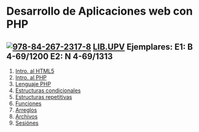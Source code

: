 # Desarrollo de Aplicaciones web con PHP
[![978-84-267-2317-8][book-image]][book-url]
[LIB.UPV](https://polibuscador.upv.es/primo-explore/search?vid=bibupv&sortby=rank&lang=es_ES)
Ejemplares: E1: B 4-69/1200 E2: N 4-69/1313
--------------------------------------------------
1. [Intro. al HTML5](https://github.com/JBV-CODES/Desarrollo-de-Aplicaciones-web-con-PHP/blob/master/capitulo1/1.md)
2. [Intro. al PHP](https://github.com/JBV-CODES/Desarrollo-de-Aplicaciones-web-con-PHP/blob/master/capitulo2/2.md)
3. [Lenguaje PHP](https://github.com/JBV-CODES/Desarrollo-de-Aplicaciones-web-con-PHP/blob/master/capitulo3/3.md)
4. [Estructuras condicionales](https://github.com/JBV-CODES/Desarrollo-de-Aplicaciones-web-con-PHP/blob/master/capitulo4/4.md)
5. [Estructuras repetitivas](https://github.com/JBV-CODES/Desarrollo-de-Aplicaciones-web-con-PHP/blob/master/capitulo5/5.md)
6. [Funciones](https://github.com/JBV-CODES/Pro-PHP-6/blob/master/Parte1/6.md)
7. [Arreglos](https://github.com/JBV-CODES/Pro-PHP-6/blob/master/Parte2/1.md)
8. [Archivos](https://github.com/JBV-CODES/Pro-PHP-6/blob/master/Parte2/2.md)
9. [Sesiónes](https://github.com/JBV-CODES/Pro-PHP-6/blob/master/Parte2/3.md)

[book-image]: https://www.agapea.com/Marcombo/Desarrollo-de-aplicaciones-web-con-PHP-i1n13514888.jpg 
[book-url]: https://www.marcombo.com/desarrollo-de-aplicaciones-web-con-php-9788426723178/
